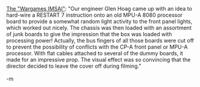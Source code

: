 <a href="http://www.imsai.net/movies/wargames.htm">The "Wargames IMSAI"</a>: "Our engineer Glen Hoag came up with an idea to hard-wire a RESTART 7 instruction onto an old MPU-A 8080 processor board to provide a somewhat random light activity to the front panel lights, which worked out nicely. The chassis was then loaded with an assortment of junk boards to give the impression that the box was loaded with processing power! Actually, the bus fingers of all those boards were cut off to prevent the possibility of conflicts with the CP-A front panel or MPU-A processor. With flat cables attached to several of the dummy boards, it made for an impressive prop. The visual effect was so convincing that the director decided to leave the cover off during filming."
<br />
<br />-m
<br />